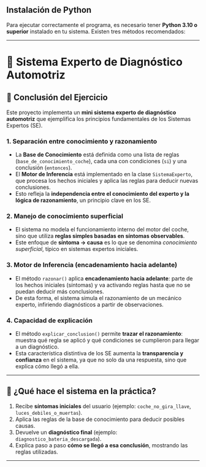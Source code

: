 ##  Instalación de Python

Para ejecutar correctamente el programa, es necesario tener **Python 3.10 o superior** instalado en tu sistema.
Existen tres métodos recomendados:

---

# 🚗 Sistema Experto de Diagnóstico Automotriz

## 🏁 Conclusión del Ejercicio

Este proyecto implementa un **mini sistema experto de diagnóstico automotriz** que ejemplifica los principios fundamentales de los Sistemas Expertos (SE).

### 1. Separación entre conocimiento y razonamiento
- La **Base de Conocimiento** está definida como una lista de reglas (`base_de_conocimiento_coche`), cada una con condiciones (`si`) y una conclusión (`entonces`).
- El **Motor de Inferencia** está implementado en la clase `SistemaExperto`, que procesa los hechos iniciales y aplica las reglas para deducir nuevas conclusiones.
- Esto refleja la **independencia entre el conocimiento del experto y la lógica de razonamiento**, un principio clave en los SE.

### 2. Manejo de conocimiento superficial
- El sistema no modela el funcionamiento interno del motor del coche, sino que utiliza **reglas simples basadas en síntomas observables**.  
- Este enfoque de **síntoma → causa** es lo que se denomina *conocimiento superficial*, típico en sistemas expertos iniciales.

### 3. Motor de Inferencia (encadenamiento hacia adelante)
- El método `razonar()` aplica **encadenamiento hacia adelante**: parte de los hechos iniciales (síntomas) y va activando reglas hasta que no se puedan deducir más conclusiones.  
- De esta forma, el sistema simula el razonamiento de un mecánico experto, infiriendo diagnósticos a partir de observaciones.

### 4. Capacidad de explicación
- El método `explicar_conclusion()` permite **trazar el razonamiento**: muestra qué regla se aplicó y qué condiciones se cumplieron para llegar a un diagnóstico.  
- Esta característica distintiva de los SE aumenta la **transparencia y confianza** en el sistema, ya que no solo da una respuesta, sino que explica cómo llegó a ella.

---

## 🚀 ¿Qué hace el sistema en la práctica?
1. Recibe **síntomas iniciales** del usuario (ejemplo: `coche_no_gira_llave`, `luces_debiles_o_muertas`).  
2. Aplica las reglas de la base de conocimiento para deducir posibles causas.  
3. Devuelve un **diagnóstico final** (ejemplo: `diagnostico_bateria_descargada`).  
4. Explica paso a paso **cómo se llegó a esa conclusión**, mostrando las reglas utilizadas.  

---